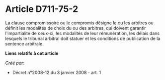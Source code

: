# Article D711-75-2

La clause compromissoire ou le compromis désigne le ou les arbitres ou définit les modalités de choix du ou des arbitres, qui
doivent garantir l'impartialité de ceux-ci, les modalités de leur rémunération, les délais dans lesquels le tribunal arbitral
doit statuer et les conditions de publication de la sentence arbitrale.

**Liens relatifs à cet article**

_Créé par_:

  - Décret n°2008-12 du 3 janvier 2008 - art. 1
